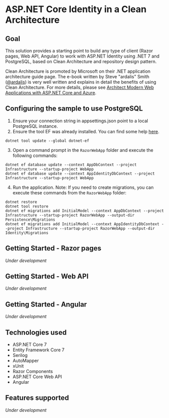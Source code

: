 # ASP.NET Core Identity in a Clean Architecture

## Goal
This solution provides a starting point to build any type of client (Razor pages, Web API, Angular) to work with ASP.NET Identity using .NET 7 and PostgreSQL, based on Clean Architecture and repository design pattern.

Clean Architecture is promoted by Microsoft on their .NET application architecture guide page. The e-book written by Steve "ardalis" Smith ([@ardalis](https://github.com/ardalis)) is very well written and explains in detail the benefits of using Clean Architecture. For more details, please see [Architect Modern Web Applications with ASP.NET Core and Azure](https://docs.microsoft.com/en-us/dotnet/architecture/modern-web-apps-azure/).

## Configuring the sample to use PostgreSQL
1. Ensure your connection string in appsettings.json point to a local PostgreSQL instance.
2. Ensure the tool EF was already installed. You can find some help [here](https://docs.microsoft.com/ef/core/miscellaneous/cli/dotnet).
```
dotnet tool update --global dotnet-ef
```
3. Open a command prompt in the `RazorWebApp` folder and execute the following commands:
```
dotnet ef database update --context AppDbContext --project Infrastructure --startup-project WebApp 
dotnet ef database update --context AppIdentityDbContext --project Infrastructure --startup-project WebApp
```
4. Run the application.
Note: If you need to create migrations, you can execute these commands from the `RazorWebApp` folder:
```
dotnet restore
dotnet tool restore
dotnet ef migrations add InitialModel --context AppDbContext --project Infrastructure --startup-project RazorWebApp --output-dir Persistence\Migrations
dotnet ef migrations add InitialModel --context AppIdentityDbContext --project Infrastructure --startup-project RazorWebApp --output-dir Identity\Migrations
```

## Getting Started - Razor pages
_Under development_

## Getting Started - Web API
_Under development_

## Getting Started - Angular
_Under development_

## Technologies used
- ASP.NET Core 7
- Entity Framework Core 7 
- Serilog
- AutoMapper
- xUnit
- Razor Components
- ASP.NET Core Web API
- Angular

## Features supported
_Under development_


